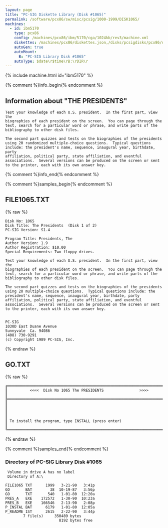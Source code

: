 ```yaml
---
layout: page
title: "PC-SIG Diskette Library (Disk #1065)"
permalink: /software/pcx86/sw/misc/pcsig/1000-1999/DISK1065/
machines:
  - id: ibm5170
    type: pcx86
    config: /machines/pcx86/ibm/5170/cga/1024kb/rev3/machine.xml
    diskettes: /machines/pcx86/diskettes.json,/disks/pcsigdisks/pcx86/diskettes.json
    autoGen: true
    autoMount:
      B: "PC-SIG Library Disk #1065"
    autoType: $date\r$time\rB:\rDIR\r
---
```


{% include machine.html id="ibm5170" %}

{% comment %}info_begin{% endcomment %}

## Information about "THE PRESIDENTS"

    Test your knowledge of each U.S. president.  In the first part, view the
    biographies of each president on the screen.  You can page through the
    text, search for a particular word or phrase, and write parts of the
    bibliography to other disk files.
    
    The second part quizzes and tests on the biographies of the presidents
    using 20 randomized multiple-choice questions.  Typical questions
    include: the president's name, sequence, inaugural year, birthdate,
    party
    affiliation, political party, state affiliation, and eventful
    associations.  Several versions can be produced on the screen or sent
    to the printer, each with its own answer key.
{% comment %}info_end{% endcomment %}

{% comment %}samples_begin{% endcomment %}

## FILE1065.TXT

{% raw %}
```
Disk No: 1065                                                           
Disk Title: The Presidents  (Disk 1 of 2)                               
PC-SIG Version: S1.4                                                    
                                                                        
Program Title: Presidents, The                                          
Author Version: 1.9                                                     
Author Registration: $10.00                                             
Special Requirements: Two floppy drives.                                
                                                                        
Test your knowledge of each U.S. president.  In the first part, view the
biographies of each president on the screen.  You can page through the  
text, search for a particular word or phrase, and write parts of the    
bibliography to other disk files.                                       
                                                                        
The second part quizzes and tests on the biographies of the presidents  
using 20 multiple-choice questions.  Typical questions include: the     
president's name, sequence, inaugural year, birthdate, party            
affiliation, political party, state affiliation, and eventful           
associations.  Several versions can be produced on the screen or sent   
to the printer, each with its own answer key.                           
                                                                        
                                                                        
PC-SIG                                                                  
1030D East Duane Avenue                                                 
Sunnyvale  Ca. 94086                                                    
(408) 730-9291                                                          
(c) Copyright 1989 PC-SIG, Inc.                                         
```
{% endraw %}

## GO.TXT

{% raw %}
```
╔═════════════════════════════════════════════════════════════════════════╗
║          <<<<  Disk No 1065 The PRESIDENTS                >>>>          ║
╠═════════════════════════════════════════════════════════════════════════╣
║                                                                         ║
║                                                                         ║
║ To install the program, type INSTALL (press enter)                      ║
╚═════════════════════════════════════════════════════════════════════════╝
```
{% endraw %}

{% comment %}samples_end{% endcomment %}

### Directory of PC-SIG Library Disk #1065

     Volume in drive A has no label
     Directory of A:\

    FILE1065 TXT      1999   3-21-90   3:41p
    GO       BAT        38  10-19-87   3:56p
    GO       TXT       540   1-01-80  12:20a
    PRES_A   EXE    172572   1-30-90  10:23a
    PRES_B   EXE    166546   2-13-90   2:08p
    P_INSTAL BAT      6179   1-01-80  12:05a
    P_README 1ST      2615   2-22-90   3:44p
            7 file(s)     350489 bytes
                            8192 bytes free
